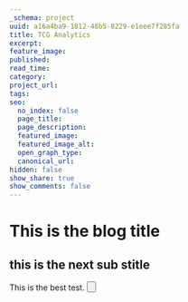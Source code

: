 ```yaml
---
_schema: project
uuid: a16a4ba9-1812-48b5-8229-e1eee7f285fa
title: TCG Analytics
excerpt:
feature_image:
published:
read_time:
category:
project_url:
tags:
seo:
  no_index: false
  page_title:
  page_description:
  featured_image:
  featured_image_alt:
  open_graph_type:
  canonical_url:
hidden: false
show_share: true
show_comments: false
---
```


# This is the blog title

## this is the next sub stitle

This is the best test. <Button label="hello world" />